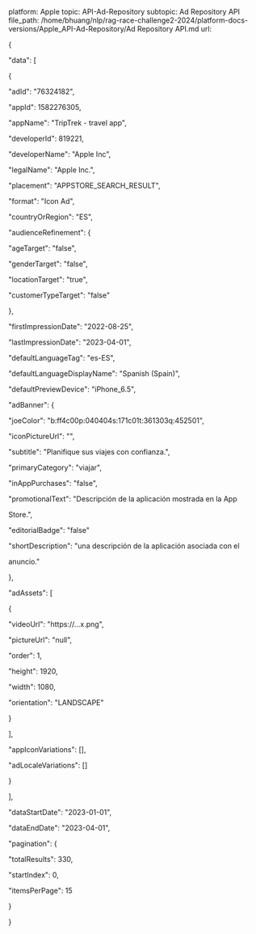 platform: Apple
topic: API-Ad-Repository
subtopic: Ad Repository API
file_path: /home/bhuang/nlp/rag-race-challenge2-2024/platform-docs-versions/Apple_API-Ad-Repository/Ad Repository API.md
url: <EMPTY>





{

"data": [

{

"adId": "76324182",

"appId": 1582276305,

"appName": "TripTrek - travel app",

"developerId": 819221,

"developerName": "Apple Inc",

"legalName": "Apple Inc.",

"placement": "APPSTORE_SEARCH_RESULT",

"format": "Icon Ad",

"countryOrRegion": "ES",

"audienceRefinement": {

"ageTarget": "false",

"genderTarget": "false",

"locationTarget": "true",

"customerTypeTarget": "false"

},

"firstImpressionDate": "2022-08-25",

"lastImpressionDate": "2023-04-01",

"defaultLanguageTag": "es-ES",

"defaultLanguageDisplayName": "Spanish (Spain)",

"defaultPreviewDevice": "iPhone_6.5",

"adBanner": {

"joeColor": "b:ff4c00p:040404s:171c01t:361303q:452501",

"iconPictureUrl": "",

"subtitle": "Planifique sus viajes con confianza.",

"primaryCategory": "viajar",

"inAppPurchases": "false",

"promotionalText": "Descripción de la aplicación mostrada en la App

Store.",

"editorialBadge": "false"

"shortDescription": "una descripción de la aplicación asociada con el

anuncio."

},

"adAssets": [

{

"videoUrl": "https://...x.png",

"pictureUrl": "null",

"order": 1,

"height": 1920,

"width": 1080,

"orientation": "LANDSCAPE"

}

],

"appIconVariations": [],

"adLocaleVariations": []

}

],

"dataStartDate": "2023-01-01",

"dataEndDate": "2023-04-01",

"pagination": {

"totalResults": 330,

"startIndex": 0,

"itemsPerPage": 15

}

}